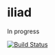 # iliad
In progress

[![Build Status](https://travis-ci.org/ToIthaca/iliad.svg?branch=master)](https://travis-ci.org/ToIthaca/iliad)
